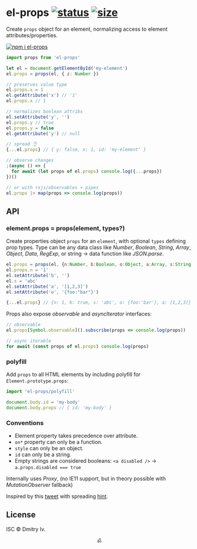 # el-props [![status](https://travis-ci.org/spectjs/el-props.svg?branch=master)](https://travis-ci.org/spectjs/el-props) [![size](https://img.shields.io/bundlephobia/minzip/el-props?label=size)](https://bundlephobia.com/result?p=el-props)

Create `props` object for an element, normalizing access to element attributes/properties.

[![npm i el-props](https://nodei.co/npm/el-props.png?mini=true)](https://nodei.co/npm/el-props/)

```js
import props from 'el-props'

let el = document.getElementById('my-element')
el.props = props(el, { z: Number })

// preserves value type
el.props.x = 1
el.getAttribute('x') // '1'
el.props.x // 1

// normalizes boolean attribs
el.setAttribute('y', '')
el.props.y // true
el.props.y = false
el.getAttribute('y') // null

// spread 👌
{...el.props} // { y: false, x: 1, id: 'my-element' }

// observe changes
;(async () => {
  for await (let props of el.props) console.log({...props})
})()

// or with rxjs/observables + pipes
el.props |> map(props => console.log(props))
```

## API

### element.props = props(element, types?)

Create properties object `props` for an `element`, with optional `types` defining prop types. Type can be any data class like _Number_, _Boolean_, _String_, _Array_, _Object_, _Data_, _RegExp_, or string → data function like _JSON.parse_.

```js
el.props = props(el, {n:Number, b:Boolean, o:Object, a:Array, s:String, d:Date})
el.props.n = '1'
el.setAttribute('b', '')
el.s = 'abc'
el.setAttribute('a', '[1,2,3]')
el.setAttribute('o', '{foo:"bar"}')

{...el.props} // {n: 1, b: true, s: 'abc', o: {foo:'bar'}, a: [1,2,3]}
```

Props also expose _observable_ and _asyncIterator_ interfaces:

```js
// observable
el.props[Symbol.observable]().subscribe(props => console.log(props))

// async iterable
for await (const props of el.props) console.log(props)
```

### polyfill

Add `props` to all HTML elements by including polyfill for `Element.prototype.props`:

```js
import 'el-props/polyfill'

document.body.id = 'my-body'
document.body.props // { id: 'my-body' }
```

### Conventions

* Element property takes precedence over attribute.
* `on*` property can only be a function.
* `style` can only be an object.
* `id` can only be a string.
* Empty strings are considered booleans: `<a disabled />` → `a.props.disabled === true`

Internally uses _Proxy_, (no IE11 support, but in theory possible with  _MutationObserver_ fallback)

Inspired by this [tweet](https://twitter.com/WebReflection/status/1260948278977409026?s=20) with spreading [hint](https://github.com/tc39/proposal-object-rest-spread/issues/69#issuecomment-633232470).


## License

ISC © Dmitry Iv.

<p align="center">ॐ</p>
